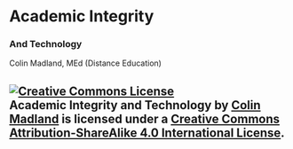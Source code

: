 # Academic Integrity
### And Technology

Colin Madland, MEd (Distance Education)

<a rel="license" href="http://creativecommons.org/licenses/by-sa/4.0/"><img alt="Creative Commons License" style="border-width:0" src="https://i.creativecommons.org/l/by-sa/4.0/88x31.png" /></a><br /><span xmlns:dct="http://purl.org/dc/terms/" property="dct:title">Academic Integrity and Technology</span> by <a xmlns:cc="http://creativecommons.org/ns#" href="https://gitpitch.com/cmadland/gitpitch/master?p=academic-integrity" property="cc:attributionName" rel="cc:attributionURL">Colin Madland</a> is licensed under a <a rel="license" href="http://creativecommons.org/licenses/by-sa/4.0/">Creative Commons Attribution-ShareAlike 4.0 International License</a>.
---
